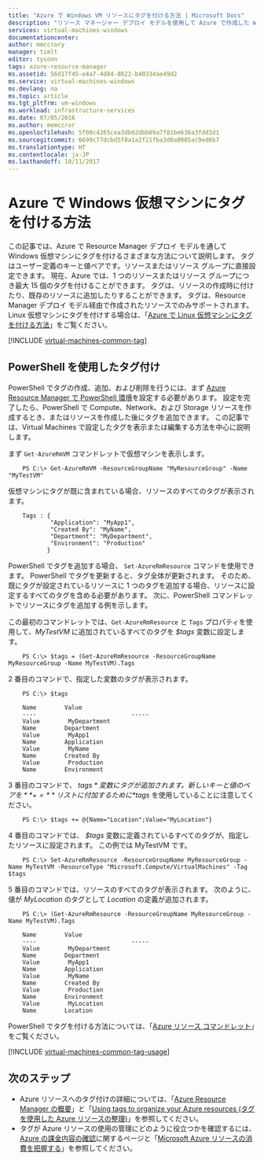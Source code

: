 ```yaml
---
title: "Azure で Windows VM リソースにタグを付ける方法 | Microsoft Docs"
description: "リソース マネージャー デプロイ モデルを使用して Azure で作成した Windows 仮想マシンのタグ付けについて説明します。"
services: virtual-machines-windows
documentationcenter: 
author: mmccrory
manager: timlt
editor: tysonn
tags: azure-resource-manager
ms.assetid: 56d17f45-e4a7-4d84-8022-b40334ae49d2
ms.service: virtual-machines-windows
ms.devlang: na
ms.topic: article
ms.tgt_pltfrm: vm-windows
ms.workload: infrastructure-services
ms.date: 07/05/2016
ms.author: memccror
ms.openlocfilehash: 5f00c4265cea3db02dbb09a7f81be636a3fdd3d1
ms.sourcegitcommit: 6699c77dcbd5f8a1a2f21fba3d0a0005ac9ed6b7
ms.translationtype: HT
ms.contentlocale: ja-JP
ms.lasthandoff: 10/11/2017
---
```

# <a name="how-to-tag-a-windows-virtual-machine-in-azure"></a>Azure で Windows 仮想マシンにタグを付ける方法
この記事では、Azure で Resource Manager デプロイ モデルを通して Windows 仮想マシンにタグを付けるさまざまな方法について説明します。 タグはユーザー定義のキーと値ペアです。リソースまたはリソース グループに直接設定できます。 現在、Azure では、1 つのリソースまたはリソース グループにつき最大 15 個のタグを付けることができます。 タグは、リソースの作成時に付けたり、既存のリソースに追加したりすることができます。 タグは、Resource Manager デプロイ モデル経由で作成されたリソースでのみサポートされます。 Linux 仮想マシンにタグを付けする場合は、「[Azure で Linux 仮想マシンにタグを付ける方法](../linux/tag.md?toc=%2fazure%2fvirtual-machines%2flinux%2ftoc.json)」をご覧ください。

[!INCLUDE [virtual-machines-common-tag](../../../includes/virtual-machines-common-tag.md)]

## <a name="tagging-with-powershell"></a>PowerShell を使用したタグ付け
PowerShell でタグの作成、追加、および削除を行うには、まず [Azure Resource Manager で PowerShell 環境][PowerShell environment with Azure Resource Manager]を設定する必要があります。 設定を完了したら、PowerShell で Compute、Network、および Storage リソースを作成するとき、またはリソースを作成した後にタグを追加できます。 この記事では、Virtual Machines で設定したタグを表示または編集する方法を中心に説明します。

まず `Get-AzureRmVM` コマンドレットで仮想マシンを表示します。

        PS C:\> Get-AzureRmVM -ResourceGroupName "MyResourceGroup" -Name "MyTestVM"

仮想マシンにタグが既に含まれている場合、リソースのすべてのタグが表示されます。

        Tags : {
                "Application": "MyApp1",
                "Created By": "MyName",
                "Department": "MyDepartment",
                "Environment": "Production"
               }

PowerShell でタグを追加する場合、 `Set-AzureRmResource` コマンドを使用できます。 PowerShell でタグを更新すると、タグ全体が更新されます。 そのため、既にタグが設定されているリソースに 1 つのタグを追加する場合、リソースに設定するすべてのタグを含める必要があります。 次に、PowerShell コマンドレットでリソースにタグを追加する例を示します。

この最初のコマンドレットでは、`Get-AzureRmResource` と `Tags` プロパティを使用して、*MyTestVM* に追加されているすべてのタグを *$tags* 変数に設定します。

        PS C:\> $tags = (Get-AzureRmResource -ResourceGroupName MyResourceGroup -Name MyTestVM).Tags

2 番目のコマンドで、指定した変数のタグが表示されます。

        PS C:\> $tags

        Name        Value
        ----                           -----
        Value        MyDepartment
        Name        Department
        Value        MyApp1
        Name        Application
        Value        MyName
        Name        Created By
        Value        Production
        Name        Environment

3 番目のコマンドで、 *$tags* 変数にタグが追加されます。 新しいキーと値のペアを **+=** リストに付加するために *$tags* を使用していることに注意してください。

        PS C:\> $tags += @{Name="Location";Value="MyLocation"}

4 番目のコマンドでは、 *$tags* 変数に定義されているすべてのタグが、指定したリソースに設定されます。 この例では MyTestVM です。

        PS C:\> Set-AzureRmResource -ResourceGroupName MyResourceGroup -Name MyTestVM -ResourceType "Microsoft.Compute/VirtualMachines" -Tag $tags

5 番目のコマンドでは、リソースのすべてのタグが表示されます。 次のように、値が *MyLocation* のタグとして *Location* の定義が追加されます。

        PS C:\> (Get-AzureRmResource -ResourceGroupName MyResourceGroup -Name MyTestVM).Tags

        Name        Value
        ----                           -----
        Value        MyDepartment
        Name        Department
        Value        MyApp1
        Name        Application
        Value        MyName
        Name        Created By
        Value        Production
        Name        Environment
        Value        MyLocation
        Name        Location

PowerShell でタグを付ける方法については、「[Azure リソース コマンドレット][Azure Resource Cmdlets]」をご覧ください。

[!INCLUDE [virtual-machines-common-tag-usage](../../../includes/virtual-machines-common-tag-usage.md)]

## <a name="next-steps"></a>次のステップ
* Azure リソースへのタグ付けの詳細については、「[Azure Resource Manager の概要][Azure Resource Manager Overview]」と「[Using tags to organize your Azure resources (タグを使用した Azure リソースの整理)][Using Tags to organize your Azure Resources]」を参照してください。
* タグが Azure リソースの使用の管理にどのように役立つかを確認するには、[Azure の課金内容の確認][Understanding your Azure Bill]に関するページと「[Microsoft Azure リソースの消費を把握する][Gain insights into your Microsoft Azure resource consumption]」を参照してください。

[PowerShell environment with Azure Resource Manager]: ../../azure-resource-manager/powershell-azure-resource-manager.md
[Azure Resource Cmdlets]: https://msdn.microsoft.com/library/azure/dn757692.aspx
[Azure Resource Manager Overview]: ../../azure-resource-manager/resource-group-overview.md
[Using Tags to organize your Azure Resources]: ../../azure-resource-manager/resource-group-using-tags.md
[Understanding your Azure Bill]: ../../billing/billing-understand-your-bill.md
[Gain insights into your Microsoft Azure resource consumption]: ../../billing/billing-usage-rate-card-overview.md
